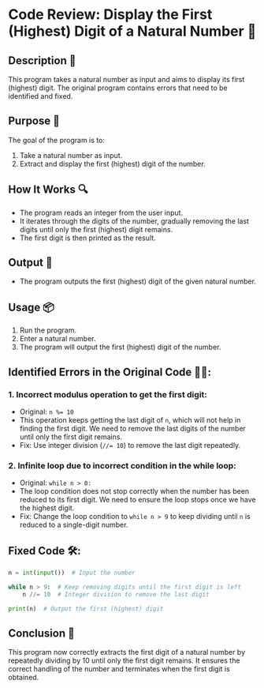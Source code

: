 # Code Review: Display the First (Highest) Digit of a Natural Number 🔢

## Description 📝

This program takes a natural number as input and aims to display its first (highest) digit.
The original program contains errors that need to be identified and fixed.

## Purpose 🎯

The goal of the program is to:

1. Take a natural number as input.
2. Extract and display the first (highest) digit of the number.

## How It Works 🔍

-   The program reads an integer from the user input.
-   It iterates through the digits of the number, gradually removing the last digits until only the first (highest) digit remains.
-   The first digit is then printed as the result.

## Output 📜

-   The program outputs the first (highest) digit of the given natural number.

## Usage 📦

1. Run the program.
2. Enter a natural number.
3. The program will output the first (highest) digit of the number.

## Identified Errors in the Original Code 🕵🏾:

### 1. Incorrect modulus operation to get the first digit:

-   Original: `n %= 10`
-   This operation keeps getting the last digit of `n`, which will not help in finding the first digit.
    We need to remove the last digits of the number until only the first digit remains.
-   Fix: Use integer division (`//= 10`) to remove the last digit repeatedly.

### 2. Infinite loop due to incorrect condition in the while loop:

-   Original: `while n > 0:`
-   The loop condition does not stop correctly when the number has been reduced to its first digit.
    We need to ensure the loop stops once we have the highest digit.
-   Fix: Change the loop condition to `while n > 9` to keep dividing until `n` is reduced to a single-digit number.

## Fixed Code 🛠:

```python
n = int(input())  # Input the number

while n > 9:  # Keep removing digits until the first digit is left
    n //= 10  # Integer division to remove the last digit

print(n)  # Output the first (highest) digit
```

## Conclusion 🚀

This program now correctly extracts the first digit of a natural number by repeatedly dividing by 10 until only the first digit remains.
It ensures the correct handling of the number and terminates when the first digit is obtained.
